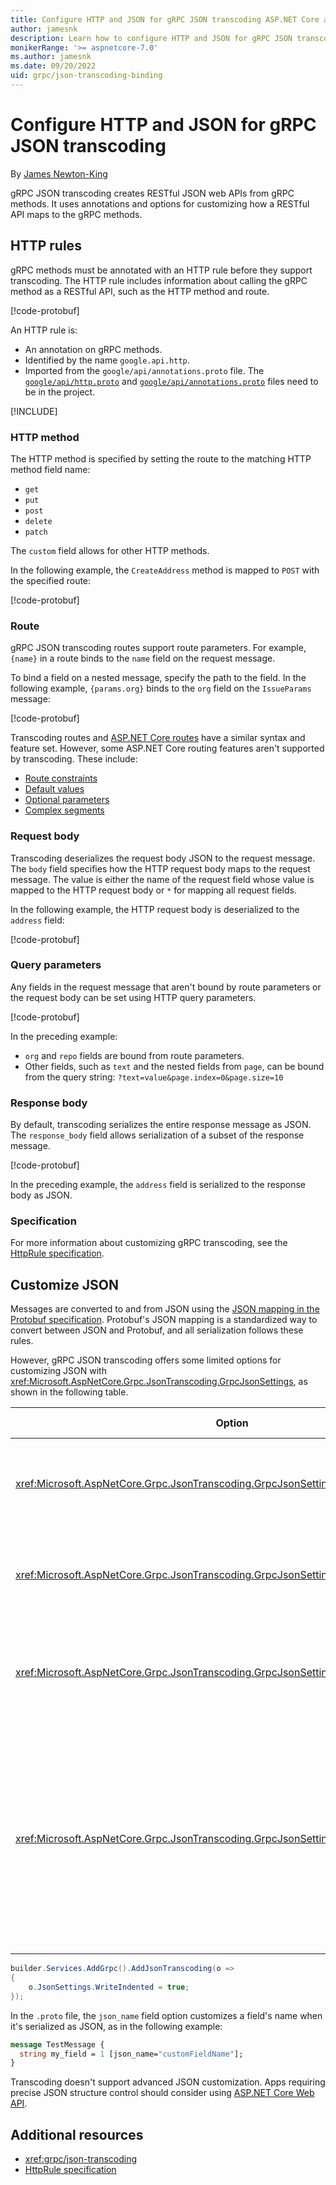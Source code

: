 ```yaml
---
title: Configure HTTP and JSON for gRPC JSON transcoding ASP.NET Core apps
author: jamesnk
description: Learn how to configure HTTP and JSON for gRPC JSON transcoding apps.
monikerRange: '>= aspnetcore-7.0'
ms.author: jamesnk
ms.date: 09/20/2022
uid: grpc/json-transcoding-binding
---
```

# Configure HTTP and JSON for gRPC JSON transcoding

By [James Newton-King](https://twitter.com/jamesnk)

gRPC JSON transcoding creates RESTful JSON web APIs from gRPC methods. It uses annotations and options for customizing how a RESTful API maps to the gRPC methods.

## HTTP rules

gRPC methods must be annotated with an HTTP rule before they support transcoding. The HTTP rule includes information about calling the gRPC method as a RESTful API, such as the HTTP method and route.

[!code-protobuf[](~/grpc/json-transcoding-binding/basic.proto?highlight=1,5-7)]

An HTTP rule is:

* An annotation on gRPC methods.
* Identified by the name `google.api.http`.
* Imported from the `google/api/annotations.proto` file. The [`google/api/http.proto`](https://github.com/dotnet/aspnetcore/blob/main/src/Grpc/JsonTranscoding/test/testassets/Sandbox/google/api/http.proto) and [`google/api/annotations.proto`](https://github.com/dotnet/aspnetcore/blob/main/src/Grpc/JsonTranscoding/test/testassets/Sandbox/google/api/annotations.proto) files need to be in the project.

[!INCLUDE[](~/includes/aspnetcore-repo-ref-source-links.md)]

### HTTP method

The HTTP method is specified by setting the route to the matching HTTP method field name:

* `get`
* `put`
* `post`
* `delete`
* `patch`

The `custom` field allows for other HTTP methods.

In the following example, the `CreateAddress` method is mapped to `POST` with the specified route:

[!code-protobuf[](~/grpc/json-transcoding-binding/httpmethod.proto?highlight=4)]

### Route

gRPC JSON transcoding routes support route parameters. For example, `{name}` in a route binds to the `name` field on the request message.

To bind a field on a nested message, specify the path to the field. In the following example, `{params.org}` binds to the `org` field on the `IssueParams` message:

[!code-protobuf[](~/grpc/json-transcoding-binding/route.proto?highlight=4,11)]

Transcoding routes and [ASP.NET Core routes](xref:fundamentals/routing) have a similar syntax and feature set. However, some ASP.NET Core routing features aren't supported by transcoding. These include:

* [Route constraints](xref:fundamentals/routing#route-constraints)
* [Default values](xref:fundamentals/routing#route-templates)
* [Optional parameters](xref:fundamentals/routing#route-templates)
* [Complex segments](xref:fundamentals/routing#complex-segments)

### Request body

Transcoding deserializes the request body JSON to the request message. The `body` field specifies how the HTTP request body maps to the request message. The value is either the name of the request field whose value is mapped to the HTTP request body or `*` for mapping all request fields.

In the following example, the HTTP request body is deserialized to the `address` field:

[!code-protobuf[](~/grpc/json-transcoding-binding/requestbody.proto?highlight=5,12)]

### Query parameters

Any fields in the request message that aren't bound by route parameters or the request body can be set using HTTP query parameters.

[!code-protobuf[](~/grpc/json-transcoding-binding/queryparameters.proto?highlight=12-13)]

In the preceding example:

* `org` and `repo` fields are bound from route parameters.
* Other fields, such as `text` and the nested fields from `page`, can be bound from the query string: `?text=value&page.index=0&page.size=10`

### Response body

By default, transcoding serializes the entire response message as JSON. The `response_body` field allows serialization of a subset of the response message.

[!code-protobuf[](~/grpc/json-transcoding-binding/responsebody.proto?highlight=5,12)]

In the preceding example, the `address` field is serialized to the response body as JSON.

### Specification

For more information about customizing gRPC transcoding, see the [HttpRule specification](https://cloud.google.com/service-infrastructure/docs/service-management/reference/rpc/google.api#google.api.HttpRule).

## Customize JSON

Messages are converted to and from JSON using the [JSON mapping in the Protobuf specification](https://developers.google.com/protocol-buffers/docs/proto3#json). Protobuf's JSON mapping is a standardized way to convert between JSON and Protobuf, and all serialization follows these rules.

However, gRPC JSON transcoding offers some limited options for customizing JSON with <xref:Microsoft.AspNetCore.Grpc.JsonTranscoding.GrpcJsonSettings>, as shown in the following table.

| Option | Default Value | Description |
| ------ | ------------- | ----------- |
| <xref:Microsoft.AspNetCore.Grpc.JsonTranscoding.GrpcJsonSettings.IgnoreDefaultValues> | `false` | If set to `true`, fields with default values are ignored during serialization. |
| <xref:Microsoft.AspNetCore.Grpc.JsonTranscoding.GrpcJsonSettings.WriteEnumsAsIntegers> | `false` | If set to `true`, enum values are written as integers instead of strings. |
| <xref:Microsoft.AspNetCore.Grpc.JsonTranscoding.GrpcJsonSettings.WriteInt64sAsStrings> | `false` | If set to `true`, `Int64` and `UInt64` values are written as strings instead of numbers. |
| <xref:Microsoft.AspNetCore.Grpc.JsonTranscoding.GrpcJsonSettings.WriteIndented> | `false` | If set to `true`, JSON is written using pretty printing. This option doesn't affect streaming methods, which write line-delimited JSON messages and can't use pretty printing. |

```csharp
builder.Services.AddGrpc().AddJsonTranscoding(o =>
{
    o.JsonSettings.WriteIndented = true;
});
```

In the `.proto` file, the `json_name` field option customizes a field's name when it's serialized as JSON, as in the following example:

```protobuf
message TestMessage {
  string my_field = 1 [json_name="customFieldName"];
}
```

Transcoding doesn't support advanced JSON customization. Apps requiring precise JSON structure control should consider using [ASP.NET Core Web API](xref:web-api/index).

## Additional resources

* <xref:grpc/json-transcoding>
* [HttpRule specification](https://cloud.google.com/service-infrastructure/docs/service-management/reference/rpc/google.api#google.api.HttpRule)
